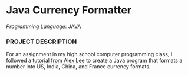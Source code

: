 # Java Currency Formatter

*Programming Language*: JAVA

### PROJECT DESCRIPTION

For an assignment in my high school computer programming class, I followed a [tutorial from Alex Lee](https://www.youtube.com/watch?v=L8loHaj-Bgo) to create a Java program that formats a number into US, India, China, and France currency formats.  